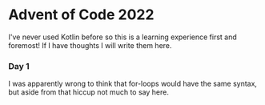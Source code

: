 # Advent of Code 2022

I've never used Kotlin before so this is a learning experience first and foremost! If I have thoughts I will write them here.

### Day 1

I was apparently wrong to think that for-loops would have the same syntax, but aside from that hiccup not much to say
here.